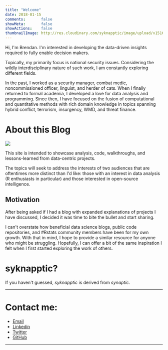 ```yaml
---
title: "Welcome"
date: 2018-01-15
comments:       false
showMeta:       false
showActions:    false
thumbnailImage: http://res.cloudinary.com/syknapptic/image/upload/v1516468904/logo_rd5ifq.png
---
```


<style>
    body .main-container {
        max-width: 700px;
    }
</style>

Hi, I'm Brendan. I'm interested in developing the data-driven insights required to fully enable decision makers.

Topically, my primarily focus is national security issues. Considering the wildly interdisciplinary nature of such work, I am constantly exploring different fields.

In the past, I worked as a security manager, combat medic, noncommissioned officer, linguist, and herder of cats. When I finally returned to formal academia, I developed a love for data analysis and programming. Since then, I have focused on the fusion of computational and quantitative methods with rich domain knowledge in topics spanning hybrid conflict, terrorism, insurgency, WMD, and threat finance.

# About this Blog

![](http://res.cloudinary.com/syknapptic/image/upload/v1516468904/logo_rd5ifq.png)

This site is intended to showcase analysis, code, walkthroughs, and lessons-learned from data-centric projects.

The topics will seek to address the interests of two audiences that are oftentimes more distinct than I'd like: those with an interest in data analysis (R enthusiasts in particular) and those interested in open-source intelligence. 

## Motivation

After being asked if I had a blog with expanded explanations of projects I have discussed, I decided it was time to bite the bullet and start sharing.

I can't overstate how beneficial data science blogs, public code repositories, and #Rstats community members have been for my own growth. With that in mind, I hope to provide a similar resource for anyone who might be struggling. Hopefully, I can offer a bit of the same inspiration I felt when I first started exploring the work of others.

# syknapptic?

If you haven't guessed, _syknapptic_ is derived from _synaptic_.

---

# Contact me:
- [Email](mailto:syknapptic@gmail.com)
- [Linkedin](https://www.linkedin.com/in/knappbrendan/)
- [Twitter](http://twitter.com/syknapptic)
- [GitHub](https://github.com/syknapptic)

-----